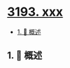 # [3193. xxx](https://github.com/Tdahuyou/TNotes.leetcode/tree/main/notes/3193.%20xxx)

<!-- region:toc -->

- [1. 📝 概述](#1--概述)

<!-- endregion:toc -->

## 1. 📝 概述
